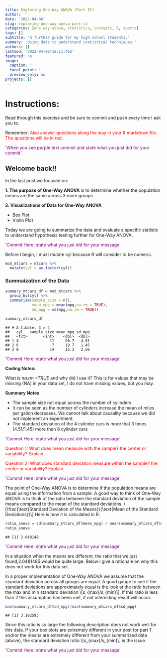 ```yaml
---
title: Exploring One-Way ANOVA (Part II)
author: ''
date: '2022-04-06'
slug: exploring-one-way-anova-part-ii
categories: [one way anova, statistics, concepts, R, sports]
tags: []
subtitle: 'A further guide for my high school students.'
summary: 'Using data to understand statistical techniques.'
authors: []
lastmod: '2022-04-06T18:11:46Z'
featured: no
image:
  caption: ''
  focal_point: ''
  preview_only: no
projects: []
---
```





# Instructions:
Read through this exercise and be sure to commit and push every time I ask you to. 

Remember:
<span style="color: red;"> Also answer questions along the way in your R markdown file. The questions will be in red.</span> 

<span style="color: purple;">'When you see purple text commit and state what you just did for your commit.'</span>

## Welcome back!!
In the last post we focused on:

**1. The purpose of One-Way ANOVA** is to determine whether the population means are the same across 3 more groups

**2. Visualizations of Data for One-Way ANOVA**
  
  - Box Plot
  - Violin Plot

Today we are going to summarize the data and evaluate a specific statistic to understand hypothesis testing further for One-Way ANOVA.

<span style="color: purple;">'Commit Here: state what you just did for your message'</span>



Before I begin, I must mutate cyl because R will consider to be numeric.



```r
mod_mtcars = mtcars %>% 
  mutate(cyl = as.factor(cyl))
```


### Summaization of the Data


```r
summary_mtcars_df = mod_mtcars %>% 
  group_by(cyl) %>% 
  summarise(sample_size = n(),
            mean_mpg = mean(mpg,na.rm = TRUE),
            sd_mpg = sd(mpg,na.rm = TRUE))

summary_mtcars_df
```

```
## # A tibble: 3 × 4
##   cyl   sample_size mean_mpg sd_mpg
##   <fct>       <int>    <dbl>  <dbl>
## 1 4              11     26.7   4.51
## 2 6               7     19.7   1.45
## 3 8              14     15.1   2.56
```

<span style="color: purple;">'Commit Here: state what you just did for your message'</span>


**Coding Notes:**

What is *na.rm =TRUE* and why did I use it? This is for values that may be missing (NA) in your data set, I do not have missing values, but you may.


**Summary Notes**

- The sample size not equal across the number of cylinders
- It can be seen as the number of cylinders increase the mean of miles per gallon decreases. We cannot talk about causality because we did not implement an experiment.
- The standard deviation of the 4 cylinder cars is more that 3 times (4.51/1.45) more than 8 cylinder cars

<span style="color: purple;">'Commit Here: state what you just did for your message'</span>


<span style="color: red;">Question 1: What does mean measure with the sample? the center or variability? Explain.</span>

<span style="color: red;">Question 2: What does standard deviation measure within the sample? the center or variability? Explain.</span>

<span style="color: purple;">'Commit Here: state what you just did for your message'</span>





The point of One-Way ANOVA is to determine if the population means are equal using
the information from a sample. A good way to think of One-Way ANOVA is to think of
the ratio between the standard deviation of the sample means compared to the mean 
of the standard deviations.
\\[\frac{\text{Standard Deviation of the Means}}{\text{Mean of the Standard Deviations}}\\]
Here is how it is calculated in R:

```r
ratio_anova = sd(summary_mtcars_df$mean_mpg) / mean(summary_mtcars_df$sd_mpg)
ratio_anova
```

```
## [1] 2.048148
```

<span style="color: purple;">'Commit Here: state what you just did for your message'</span>


In a situation when the means are different, the ratio that we just found,2.0481485 would be quite large. Below I give a rationale on why this does not work for this data set.


In a proper implementation of One-Way ANOVA we assume that the standard deviation across all groups are equal. A good gauge to see if the standard deviations are approximately equal is the look at the ratio between the max and min standard deviation \\[s_{max}/s_{min}\\]. If this ratio is less than 2 this assumption has been met, if not interesting result will occur.


```r
max(summary_mtcars_df$sd_mpg)/min(summary_mtcars_df$sd_mpg)
```

```
## [1] 3.102593
```

Since this ratio is so large the following description does not work well for
this data. If your box plots are extremely different in your post for part 1 
and/or the means are extremely different from your summarized data (above),
the standard deviation ratio \\[s_{max}/s_{min}\\] is the issue.

<span style="color: purple;">'Commit Here: state what you just did for your message'</span>


